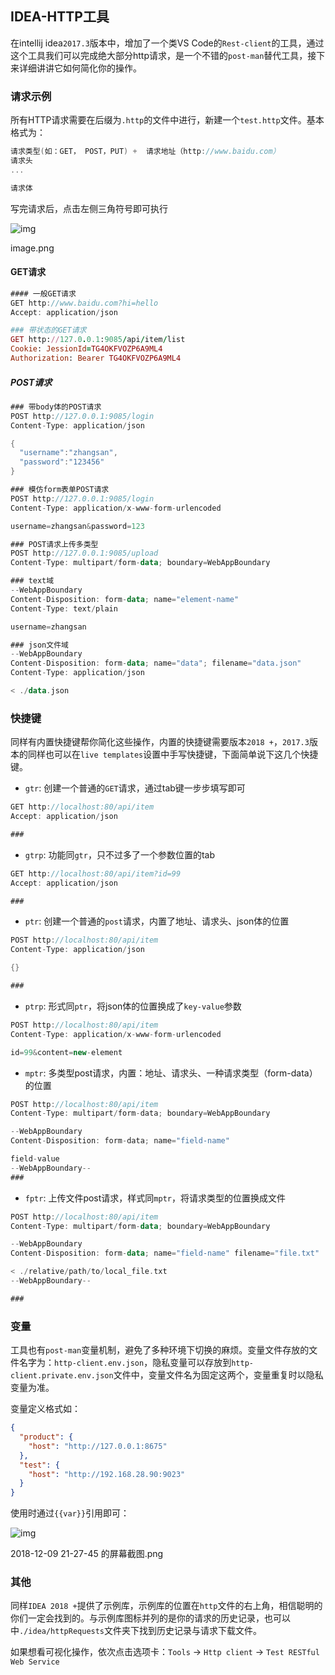 ## IDEA-HTTP工具

在intellij idea`2017.3`版本中，增加了一个类VS Code的`Rest-client`的工具，通过这个工具我们可以完成绝大部分http请求，是一个不错的`post-man`替代工具，接下来详细讲讲它如何简化你的操作。

### 请求示例

所有HTTP请求需要在后缀为`.http`的文件中进行，新建一个`test.http`文件。基本格式为：



```cpp
请求类型(如：GET， POST，PUT) +  请求地址（http://www.baidu.com）
请求头
...

请求体
```

写完请求后，点击左侧三角符号即可执行

![img](https:////upload-images.jianshu.io/upload_images/3432069-ff526fa552046778.png?imageMogr2/auto-orient/strip|imageView2/2/w/587/format/webp)

image.png

#### GET请求



```csharp
#### 一般GET请求
GET http://www.baidu.com?hi=hello
Accept: application/json
```



```ruby
### 带状态的GET请求
GET http://127.0.0.1:9085/api/item/list
Cookie: JessionId=TG4OKFVOZP6A9ML4
Authorization: Bearer TG4OKFVOZP6A9ML4
```

##### POST请求



```csharp
### 带body体的POST请求
POST http://127.0.0.1:9085/login
Content-Type: application/json

{
  "username":"zhangsan",
  "password":"123456"
}
```



```csharp
### 模仿form表单POST请求
POST http://127.0.0.1:9085/login
Content-Type: application/x-www-form-urlencoded

username=zhangsan&password=123
```



```kotlin
### POST请求上传多类型
POST http://127.0.0.1:9085/upload
Content-Type: multipart/form-data; boundary=WebAppBoundary

### text域
--WebAppBoundary
Content-Disposition: form-data; name="element-name"
Content-Type: text/plain

username=zhangsan

### json文件域
--WebAppBoundary
Content-Disposition: form-data; name="data"; filename="data.json"
Content-Type: application/json

< ./data.json
```

### 快捷键

同样有内置快捷键帮你简化这些操作，内置的快捷键需要版本`2018 +`，`2017.3`版本的同样也可以在`live templates`设置中手写快捷键，下面简单说下这几个快捷键。

-  `gtr`: 创建一个普通的`GET`请求，通过tab键一步步填写即可



```csharp
GET http://localhost:80/api/item
Accept: application/json

###
```

-  `gtrp`: 功能同`gtr`，只不过多了一个参数位置的tab



```csharp
GET http://localhost:80/api/item?id=99
Accept: application/json

###
```

-  `ptr`: 创建一个普通的`post`请求，内置了地址、请求头、json体的位置



```csharp
POST http://localhost:80/api/item
Content-Type: application/json

{}

###
```

-  `ptrp`: 形式同`ptr`，将json体的位置换成了`key-value`参数



```dart
POST http://localhost:80/api/item
Content-Type: application/x-www-form-urlencoded

id=99&content=new-element
```

-  `mptr`: 多类型post请求，内置：地址、请求头、一种请求类型（form-data）的位置



```csharp
POST http://localhost:80/api/item
Content-Type: multipart/form-data; boundary=WebAppBoundary

--WebAppBoundary
Content-Disposition: form-data; name="field-name"

field-value
--WebAppBoundary--
###
```

-  `fptr`: 上传文件post请求，样式同`mptr`，将请求类型的位置换成文件



```kotlin
POST http://localhost:80/api/item
Content-Type: multipart/form-data; boundary=WebAppBoundary

--WebAppBoundary
Content-Disposition: form-data; name="field-name" filename="file.txt"

< ./relative/path/to/local_file.txt
--WebAppBoundary--

###
```

### 变量

工具也有`post-man`变量机制，避免了多种环境下切换的麻烦。变量文件存放的文件名字为：`http-client.env.json`，隐私变量可以存放到`http-client.private.env.json`文件中，变量文件名为固定这两个，变量重复时以隐私变量为准。

变量定义格式如：



```json
{
  "product": {
    "host": "http://127.0.0.1:8675"
  },
  "test": {
    "host": "http://192.168.28.90:9023"
  }
}
```

使用时通过`{{var}}`引用即可：
 

![img](https:////upload-images.jianshu.io/upload_images/3432069-e77339dc686a0995.png?imageMogr2/auto-orient/strip|imageView2/2/w/315/format/webp)

2018-12-09 21-27-45 的屏幕截图.png



### 其他

同样`IDEA 2018 +`提供了示例库，示例库的位置在`http`文件的右上角，相信聪明的你们一定会找到的。与示例库图标并列的是你的请求的历史记录，也可以中`./idea/httpRequests`文件夹下找到历史记录与请求下载文件。

如果想看可视化操作，依次点击选项卡：`Tools` -> `Http client` -> `Test RESTful Web Service`